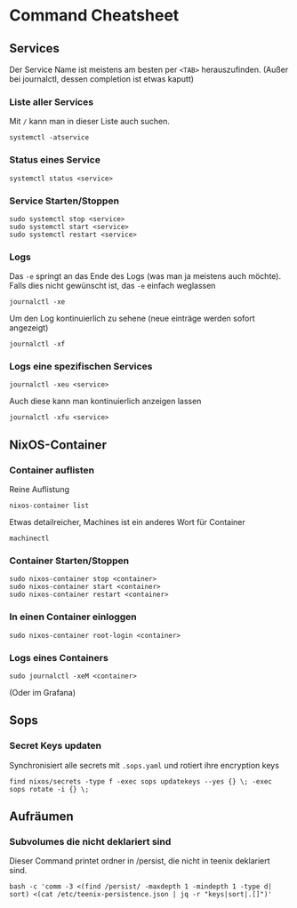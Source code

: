 # Command Cheatsheet

<!-- toc -->

## Services

Der Service Name ist meistens am besten per `<TAB>` herauszufinden. (Außer bei journalctl, dessen completion ist etwas kaputt)

### Liste aller Services

Mit `/` kann man in dieser Liste auch suchen.

```
systemctl -atservice
```

### Status eines Service

```
systemctl status <service>
```

### Service Starten/Stoppen

```
sudo systemctl stop <service>
sudo systemctl start <service>
sudo systemctl restart <service>
```

### Logs

Das `-e` springt an das Ende des Logs (was man ja meistens auch möchte). Falls dies nicht gewünscht ist, das `-e` einfach weglassen

```
journalctl -xe
```

Um den Log kontinuierlich zu sehene (neue einträge werden sofort angezeigt)

```
journalctl -xf
```

### Logs eine spezifischen Services

```
journalctl -xeu <service>
```

Auch diese kann man kontinuierlich anzeigen lassen

```
journalctl -xfu <service>
```

## NixOS-Container

### Container auflisten

Reine Auflistung

```
nixos-container list
```

Etwas detailreicher, Machines ist ein anderes Wort für Container

```
machinectl
```

### Container Starten/Stoppen

```
sudo nixos-container stop <container>
sudo nixos-container start <container>
sudo nixos-container restart <container>
```

### In einen Container einloggen

```
sudo nixos-container root-login <container>
```

### Logs eines Containers

```
sudo journalctl -xeM <container>
```

(Oder im Grafana)

## Sops

### Secret Keys updaten

Synchronisiert alle secrets mit `.sops.yaml` und rotiert ihre encryption keys

```
find nixos/secrets -type f -exec sops updatekeys --yes {} \; -exec sops rotate -i {} \;
```

## Aufräumen

### Subvolumes die nicht deklariert sind

Dieser Command printet ordner in /persist, die nicht in teenix deklariert sind.

```
bash -c 'comm -3 <(find /persist/ -maxdepth 1 -mindepth 1 -type d| sort) <(cat /etc/teenix-persistence.json | jq -r "keys|sort|.[]")'
```
